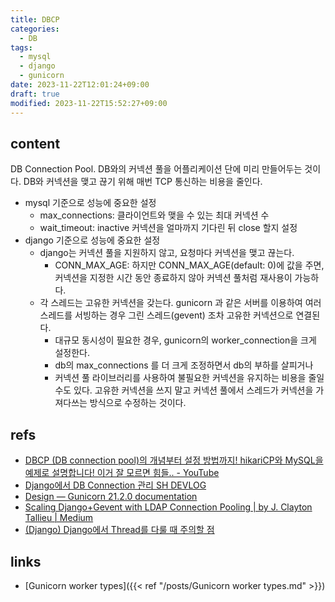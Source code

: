 ```yaml
---
title: DBCP
categories:
  - DB
tags:
  - mysql
  - django
  - gunicorn
date: 2023-11-22T12:01:24+09:00
draft: true
modified: 2023-11-22T15:52:27+09:00
---
```


## content
DB Connection Pool. DB와의 커넥션 풀을 어플리케이션 단에 미리 만들어두는 것이다. DB와 커넥션을 맺고 끊기 위해 매번 TCP 통신하는 비용을 줄인다.

- mysql 기준으로 성능에 중요한 설정
	- max_connections: 클라이언트와 맺을 수 있는 최대 커넥션 수
	- wait_timeout: inactive 커넥션을 얼마까지 기다린 뒤 close 할지 설정
- django 기준으로 성능에 중요한 설정
	- django는 커넥션 풀을 지원하지 않고, 요청마다 커넥션을 맺고 끊는다. 
		- CONN_MAX_AGE: 하지만 CONN_MAX_AGE(default: 0)에 값을 주면, 커넥션을 지정한 시간 동안 종료하지 않아 커넥션 풀처럼 재사용이 가능하다.
	- 각 스레드는 고유한 커넥션을 갖는다. gunicorn 과 같은 서버를 이용하여 여러 스레드를 서빙하는 경우 그린 스레드(gevent) 조차 고유한 커넥션으로 연결된다.
		- 대규모 동시성이 필요한 경우, gunicorn의 worker_connection을 크게 설정한다.
		- db의 max_connections 를 더 크게 조정하면서 db의 부하를 살피거나
		- 커넥션 풀 라이브러리를 사용하여 불필요한 커넥션을 유지하는 비용을 줄일 수도 있다. 고유한 커넥션을 쓰지 말고 커넥션 풀에서 스레드가 커넥션을 가져다쓰는 방식으로 수정하는 것이다.


## refs
- [DBCP (DB connection pool)의 개념부터 설정 방법까지! hikariCP와 MySQL을 예제로 설명합니다! 이거 잘 모르면 힘들.. - YouTube](https://www.youtube.com/watch?v=zowzVqx3MQ4&ab_channel=%EC%89%AC%EC%9A%B4%EC%BD%94%EB%93%9C)
- [Django에서 DB Connection 관리 SH DEVLOG](https://seungho-jeong.github.io/technology/computer-science/django-db-connections/)
- [Design — Gunicorn 21.2.0 documentation](https://docs.gunicorn.org/en/stable/design.html?highlight=connection#gthread-workers)
- [Scaling Django+Gevent with LDAP Connection Pooling | by J. Clayton Tallieu | Medium](https://medium.com/@joey_tallieu/scaling-django-gevent-with-ldap-connection-pooling-d2c5cbb60a40)
- [(Django) Django에서 Thread를 다룰 때 주의할 점](https://americanopeople.tistory.com/340)


## links
- [Gunicorn worker types]({{< ref "/posts/Gunicorn worker types.md" >}})
